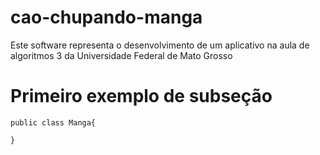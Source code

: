 # cao-chupando-manga

Este software representa o desenvolvimento de um aplicativo na aula de algoritmos 3 da Universidade Federal de Mato Grosso

# Primeiro exemplo de subseção
```
public class Manga{

}

```
